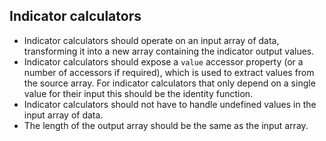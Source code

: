 ## Indicator calculators

 - Indicator calculators should operate on an input array of data, transforming it into a new array containing the indicator output values.
 - Indicator calculators should expose a `value` accessor property (or a number of accessors if required), which is used to extract values from the source array. For indicator calculators that only depend on a single value for their input this should be the identity function.
 - Indicator calculators should not have to handle undefined values in the input array of data.
 - The length of the output array should be the same as the input array.
